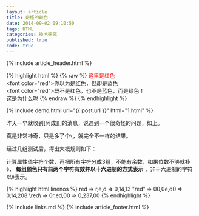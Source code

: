```yaml
---
layout: article
title: 奇怪的颜色
date: 2014-09-02 09:10:50
tags: HTML
categories: 技术研究
published: true
code: true
---
```


{% include  article_header.html %}

{% highlight html %}
{% raw %}
<font color="red">这里是红色</font><br />
<font color=\"red">你以为是红色，但却是蓝色</font><br />
<font color=\"red\">既不是红色，也不是蓝色，而是绿色！</font><br />  这是为什么呢
{% endraw %}
{% endhighlight %}

{% include demo.html url="{{ post.url }}" html="1.html" %}

昨天一早就收到[阿成][]的消息，说遇到一个很奇怪的问题，如上。

真是非常神奇，只是多了个`\`，就完全不一样的结果。

经过几组测试后，得出大概规则如下：

计算属性值字符个数，再把所有字符分成3组，不能有余数，如果位数不够就补`0`， **每组颜色只有前两个字符有效并以十六进制的方式表示** ，非十六进制的字符以`0`表示。

{% highlight html linenos %}
red => r,e,d => 0,14,13
\"red" => 00,0e,d0 => 0,14,208
\red\ => 0r,ed,00 => 0,237,00
{% endhighlight %}

{% include links.md %}
{% include  article_footer.html %}